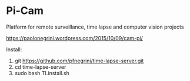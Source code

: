Pi-Cam
=================

Platform for remote surveillance, time lapse and computer vision projects

https://paolonegrini.wordpress.com/2015/10/09/cam-pi/

Install:
1. git https://github.com/pfnegrini/time-lapse-server.git
2. cd time-lapse-server
3. sudo bash TLinstall.sh
